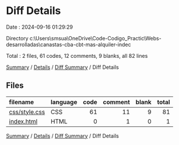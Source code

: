 # Diff Details

Date : 2024-09-16 01:29:29

Directory c:\\Users\\smsua\\OneDrive\\Code-Codigo_Practic\\Webs-desarrolladas\\canastas-cba-cbt-mas-alquiler-indec

Total : 2 files,  61 codes, 12 comments, 9 blanks, all 82 lines

[Summary](results.md) / [Details](details.md) / [Diff Summary](diff.md) / Diff Details

## Files
| filename | language | code | comment | blank | total |
| :--- | :--- | ---: | ---: | ---: | ---: |
| [css/style.css](/css/style.css) | CSS | 61 | 11 | 9 | 81 |
| [index.html](/index.html) | HTML | 0 | 1 | 0 | 1 |

[Summary](results.md) / [Details](details.md) / [Diff Summary](diff.md) / Diff Details